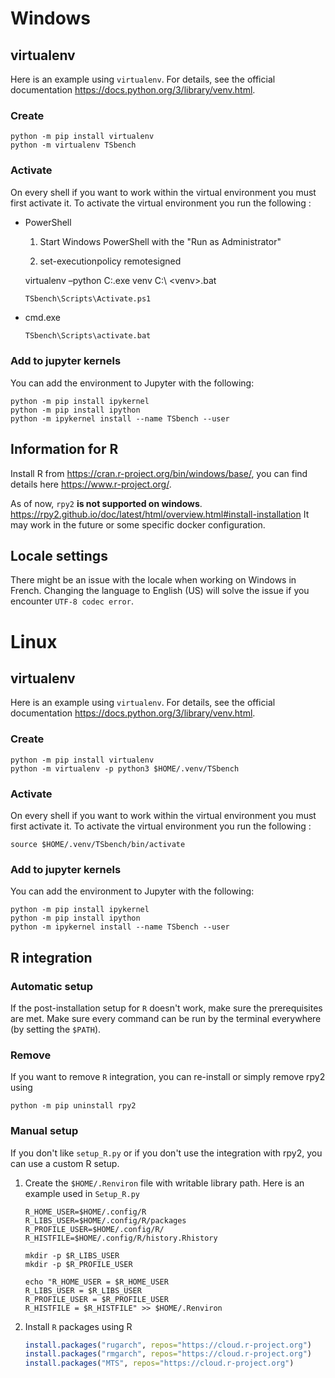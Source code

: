 ---
---

# Windows

## virtualenv

Here is an example using `virtualenv`. For details, see the official
documentation <https://docs.python.org/3/library/venv.html>.

### Create

``` shell
python -m pip install virtualenv
python -m virtualenv TSbench
```

### Activate

On every shell if you want to work within the virtual environment you
must first activate it. To activate the virtual environment you run the
following :

- PowerShell

  1.  Start Windows PowerShell with the "Run as Administrator"

  2.  set-executionpolicy remotesigned

  virtualenv –python C:.exe venv C:\\ \<venv\>.bat

  ``` ps
  TSbench\Scripts\Activate.ps1
  ```

- cmd.exe

      TSbench\Scripts\activate.bat

### Add to jupyter kernels

You can add the environment to Jupyter with the following:

``` shell
python -m pip install ipykernel
python -m pip install ipython
python -m ipykernel install --name TSbench --user
```

## Information for R

Install R from <https://cran.r-project.org/bin/windows/base/>, you can
find details here <https://www.r-project.org/>.

As of now, `rpy2` **is not supported on windows**.
<https://rpy2.github.io/doc/latest/html/overview.html#install-installation>
It may work in the future or some specific docker configuration.

## Locale settings

There might be an issue with the locale when working on Windows in
French. Changing the language to English (US) will solve the issue if
you encounter `UTF-8 codec error`.

# Linux

## virtualenv

Here is an example using `virtualenv`. For details, see the official
documentation <https://docs.python.org/3/library/venv.html>.

### Create

``` shell
python -m pip install virtualenv
python -m virtualenv -p python3 $HOME/.venv/TSbench
```

### Activate

On every shell if you want to work within the virtual environment you
must first activate it. To activate the virtual environment you run the
following :

``` shell
source $HOME/.venv/TSbench/bin/activate
```

### Add to jupyter kernels

You can add the environment to Jupyter with the following:

``` shell
python -m pip install ipykernel
python -m pip install ipython
python -m ipykernel install --name TSbench --user
```

## R integration

### Automatic setup

If the post-installation setup for `R` doesn't work, make sure the
prerequisites are met. Make sure every command can be run by the
terminal everywhere (by setting the `$PATH`).

### Remove

If you want to remove `R` integration, you can re-install or simply
remove rpy2 using

``` shell
python -m pip uninstall rpy2
```

### Manual setup

If you don't like `setup_R.py` or if you don't use the integration with
rpy2, you can use a custom R setup.

1.  Create the `$HOME/.Renviron` file with writable library path. Here
    is an example used in `Setup_R.py`

    ``` shell
    R_HOME_USER=$HOME/.config/R
    R_LIBS_USER=$HOME/.config/R/packages
    R_PROFILE_USER=$HOME/.config/R/
    R_HISTFILE=$HOME/.config/R/history.Rhistory

    mkdir -p $R_LIBS_USER
    mkdir -p $R_PROFILE_USER

    echo "R_HOME_USER = $R_HOME_USER
    R_LIBS_USER = $R_LIBS_USER
    R_PROFILE_USER = $R_PROFILE_USER
    R_HISTFILE = $R_HISTFILE" >> $HOME/.Renviron
    ```

2.  Install `R` packages using R

    ``` r
    install.packages("rugarch", repos="https://cloud.r-project.org")
    install.packages("rmgarch", repos="https://cloud.r-project.org")
    install.packages("MTS", repos="https://cloud.r-project.org")
    ```
